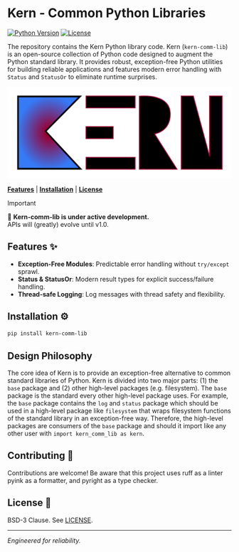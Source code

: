 # Kern - Common Python Libraries
[![Python Version](https://img.shields.io/badge/python-3.10+-blue.svg)](https://www.python.org/) [![License](https://img.shields.io/badge/License-BSD_3--Clause-blue.svg)](https://opensource.org/licenses/BSD-3-Clause)

The repository contains the Kern Python library code. 
Kern (`kern-comm-lib`) is an open-source collection of Python code designed to augment the Python standard library.
It provides robust, exception-free Python utilities for building reliable applications
and features modern error handling with `Status` and `StatusOr` to eliminate runtime surprises.
<p align="center">
    <img alt="Kern Logo" src="assets/logo_wide.png"  width="600"/>
</p>

[**Features**](#features) | [**Installation**](#installation) | [**License**](#license)

> [!IMPORTANT]  
> 📣 **Kern-comm-lib is under active development.**  
> APIs will (greatly) evolve until v1.0.

## Features ✨  
- **Exception-Free Modules**: Predictable error handling without `try/except` sprawl.  
- **Status & StatusOr**: Modern result types for explicit success/failure handling.
- **Thread-safe Logging**: Log messages with thread safety and flexibility.

## Installation ⚙️  
```bash
pip install kern-comm-lib
```

## Design Philosophy
The core idea of Kern is to provide an exception-free alternative to common
standard libraries of Python. Kern is divided into two major parts: (1) the 
`base` package and (2) other high-level packages (e.g. filesystem). 
The `base` package is the standard every other high-level package uses. For 
example, the `base` package contains the `log` and `status` package which 
should be used in a high-level package like `filesystem` that wraps filesystem
functions of the standard library in an exception-free way. Therefore, the
high-level packages are consumers of the `base` package and should it import 
like any other user with `import kern_comm_lib as kern`.

## Contributing 🤝
Contributions are welcome! 
Be aware that this project uses ruff as a linter pyink as a formatter,
and pyright as a type checker.

## License 📜
BSD-3 Clause. See [LICENSE](LICENSE).

---

*Engineered for reliability.*
